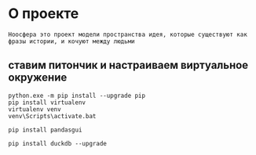 # О проекте

    Ноосфера это проект модели пространства идея, которые существуют как фразы истории, и кочуют между людьми

## ставим питончик и настраиваем виртуальное окружение

    python.exe -m pip install --upgrade pip
    pip install virtualenv
    virtualenv venv 
    venv\Scripts\activate.bat

    pip install pandasgui

    pip install duckdb --upgrade
